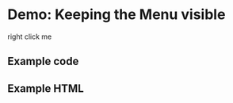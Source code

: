 # Demo: Keeping the Menu visible

<span class="context-menu-one label label-default">right click me</span>

## Example code

<script type="text/javascript" class="showcase">
$(function(){
    $.contextMenu({
        selector: '.context-menu-one', 
        callback: function(key, options) {
            var m = "clicked: " + key;
            window.console && console.log(m) || alert(m); 
        },
        items: {
            "edit": {
                name: "Closing on Click", 
                icon: "edit", 
                callback: function(){ return true; }
            },
            "cut": {
                name: "Open after Click", 
                icon: "cut", 
                callback: function(){ return false; }
            }
        }
    });
});
</script>

## Example HTML
<div style="display:none;" class="showcase" data-showcase-import=".context-menu-one"></div>